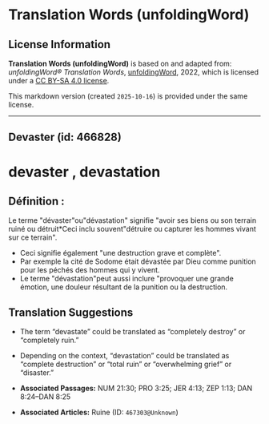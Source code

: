 # Translation Words (unfoldingWord)

## License Information

**Translation Words (unfoldingWord)** is based on and adapted from: _unfoldingWord® Translation Words_, [unfoldingWord](https://unfoldingword.org/utw), 2022, which is licensed under a [CC BY-SA 4.0 license](https://creativecommons.org/licenses/by-sa/4.0/legalcode.en).

This markdown version (created `2025-10-16`) is provided under the same license.



--------------------------------

## Devaster (id: 466828)

devaster , devastation
======================

Définition :
------------

Le terme "dévaster"ou"dévastation" signifie "avoir ses biens ou son terrain ruiné ou détruit\*Ceci inclu souvent"détruire ou capturer les hommes vivant sur ce terrain".

* Ceci signifie également "une destruction grave et complète".
* Par exemple la cité de Sodome était dévastée par Dieu comme punition pour les péchés des hommes qui y vivent.
* Le terme "dévastation"peut aussi inclure "provoquer une grande émotion, une douleur résultant de la punition ou la destruction.

Translation Suggestions
-----------------------

* The term “devastate” could be translated as “completely destroy” or “completely ruin.”
* Depending on the context, “devastation” could be translated as “complete destruction” or “total ruin” or “overwhelming grief” or “disaster.”

* **Associated Passages:** NUM 21:30; PRO 3:25; JER 4:13; ZEP 1:13; DAN 8:24–DAN 8:25
* **Associated Articles:** Ruine (ID: `467303@Unknown`)

